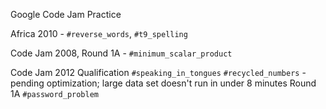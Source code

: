 Google Code Jam Practice

Africa 2010 - `#reverse_words`, `#t9_spelling`

Code Jam 2008, Round 1A - `#minimum_scalar_product`

Code Jam 2012
  Qualification
    `#speaking_in_tongues`
    `#recycled_numbers` - pending optimization; large data set doesn't run in under 8 minutes
  Round 1A
    `#password_problem`